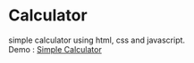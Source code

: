 # Calculator
simple calculator using html, css and javascript.<br>
Demo : <a href="https://darshan7090.github.io/Calculator/">Simple Calculator</a>
